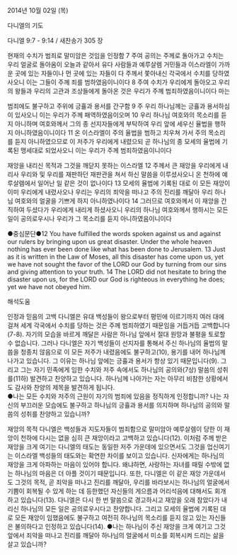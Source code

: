 2014년 10월 02일 (목)

다니엘의 기도



다니엘 9:7 - 9:14 / 새찬송가 305 장


현재의 수치가 범죄로 말미암은 것임을 인정함
7 주여 공의는 주께로 돌아가고 수치는 우리 얼굴로 돌아옴이 오늘과 같아서 유다 사람들과 예루살렘 거민들과 이스라엘이 가까운 곳에 있는 자들이나 먼 곳에 있는 자들이 다 주께서 쫓아내신 각국에서 수치를 당하였사오니 이는 그들이 주께 죄를 범하였음이니이다 8 주여 수치가 우리에게 돌아오고 우리의 왕들과 우리의 고관과 조상들에게 돌아온 것은 우리가 주께 범죄하였음이니이다 마는

범죄에도 불구하고 주위에 긍휼과 용서를 간구함
9 주 우리 하나님께는 긍휼과 용서하심이 있사오니 이는 우리가 주께 패역하였음이오며 10 우리 하나님 여호와의 목소리를 듣지 아니하며 여호와께서 그의 종 선지자들에게 부탁하여 우리 앞에 세우신 율법을 행하지 아니하였음이니이다 11 온 이스라엘이 주의 율법을 범하고 치우쳐 가서 주의 목소리를 듣지 아니하였으므로 이 저주가 우리에게 내렸으되 곧 하나님의 종 모세의 율법에 기록된 맹세대로 되었사오니 이는 우리가 주께 범죄하였음이니이다

재앙을 내리신 목적과 그것을 깨닫지 못하는 이스라엘
12 주께서 큰 재앙을 우리에게 내리사 우리와 및 우리를 재판하던 재판관을 쳐서 하신 말씀을 이루셨사오니 온 천하에 예루살렘에서 일어난 일 같은 것이 없나이다 13 모세의 율법에 기록된 대로 이 모든 재앙이 이미 우리에게 내렸사오나 우리는 우리의 죄악을 떠나고 주의 진리를 깨달아 우리 하나님 여호와의 얼굴을 기쁘게 하지 아니하였나이다 14 그러므로 여호와께서 이 재앙을 간직하여 두셨다가 우리에게 내리게 하셨사오니 우리의 하나님 여호와께서 행하시는 모든 일이 공의로우시나 우리가 그 목소리를 듣지 아니하였음이니이다


●중심문단●12 You have fulfilled the words spoken against us and against our rulers by bringing upon us great disaster. Under the whole heaven nothing has ever been done like what has been done to Jerusalem. 13 Just as it is written in the Law of Moses, all this disaster has come upon us, yet we have not sought the favor of the LORD our God by turning from our sins and giving attention to your truth. 14 The LORD did not hesitate to bring the disaster upon us, for the LORD our God is righteous in everything he does; yet we have not obeyed him.

해석도움





인정과 믿음의 고백 
다니엘은 유대 백성들이 왕으로부터 평민에 이르기까지 여러 대에 걸쳐 세계 각국에서 수치를 당하는 것은 주께 범죄하였기 때문임을 거듭거듭 고백합니다(7-8). 자기의 모습을 바르게 깨달은 사람은 하나님 앞에서 절대 원망과 불평을 토로할 수 없습니다. 그러나 다니엘은 자기 백성들이 선지자를 통해서 주신 하나님의 율법의 말씀을 청종치 않음으로 이 모든 저주가 내렸음에도 불구하고(10), 용기를 내어 하나님께 나가고 있습니다. 그 이유는 하나님 앞에는 긍휼과 용서가 항상 있기 때문입니다(9). 그리고 그는 자기 민족에게 임한 수치와 저주 속에서도 하나님의 공의와(7상) 말씀의 성취를(11하) 발견하고 찬양하고 있습니다. 하나님께 나아가는 자는 아무리 비참한 상황에서도 감사와 찬양의 제목을 발견하게 됩니다.  
●나는 모든 수치와 저주의 근원이 자기의 범죄에 있음을 정직하게 인정합니까? 나는 자신의 부끄러운 모습에도 불구하고 하나님의 긍휼과 용서를 의지하며 하나님의 공의와 말씀의 성취를 찬양하고 있습니까?

재앙의 목적 
다니엘은 백성들과 지도자들이 범죄함으로 말미암아 예루살렘이 당한 이 재앙이 천하에 다시는 없을 심히 큰 재앙이라고 고백하고 있습니다(12). 이처럼 주께 받은 재앙을 크게 여기는 다니엘의 태도는 동일한 저주 가운데에 있으면서도 그것을 업신여기는 이스라엘 백성들의 태도와는 확연한 차이를 보이고 있습니다. 신자에게는 하나님의 재앙을 크게 아파하는 마음이 있어야 합니다. 왜냐하면, 사랑하는 자녀를 때릴 수밖에 없는 하나님의 마음은 더 아플 것이기 때문입니다. 또한, 다니엘은 이 같은 재앙 가운데서도 그것의 목적, 곧 죄악을 떠나고 진리를 깨달아, 우리를 바라보시는 하나님의 얼굴에서 기쁨이 회복될 수 있게 하는 데 등한했던 자신들의 게으름과 어리석음에 대해서도 회개하고 있습니다(13). 다니엘은 다시 한 번 말씀으로 경고하시고 재앙을 오래 참았다가 내리신 하나님의 모든 일은 공의로우시다고 찬양합니다. 그리고 모세의 율법에 기록된 대로 모든 재앙이 임했음에도 불구하고 여전히 하나님의 목소리를 듣지 않고 있는 자신들은 불의하다고 인정하고 있습니다(14). 
●나는 하나님이 주신 재앙을 크게 여기고 그것 앞에서 죄악을 떠나고 진리를 깨달아 하나님의 얼굴에서 미소를 회복시켜 드리는 삶을 살고 있습니까?